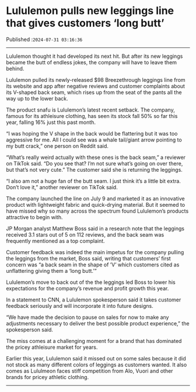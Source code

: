 # Lululemon pulls new leggings line that gives customers ‘long butt’

Published :`2024-07-31 03:16:36`

---

Lululemon thought it had developed its next hit. But after its new leggings became the butt of endless jokes, the company will have to leave them behind.

Lululemon pulled its newly-released $98 Breezethrough leggings line from its website and app after negative reviews and customer complaints about its V-shaped back seam, which rises up from the seat of the pants all the way up to the lower back.

The product snafu is Lululemon’s latest recent setback. The company, famous for its athleisure clothing, has seen its stock fall 50% so far this year, falling 16% just this past month.

“I was hoping the V shape in the back would be flattering but it was too aggressive for me. All I could see was a whale tail/giant arrow pointing to my butt crack,” one person on Reddit said.

“What’s really weird actually with these ones is the back seam,” a reviewer on TikTok said. “Do you see that? I’m not sure what’s going on over there, but that’s not very cute.” The customer said she is returning the leggings.

“I also am not a huge fan of the butt seam. I just think it’s a little bit extra. Don’t love it,” another reviewer on TikTok said.

The company launched the line on July 9 and marketed it as an innovative product with lightweight fabric and quick-drying material. But it seemed to have missed why so many across the spectrum found Lululemon’s products attractive to begin with.

JP Morgan analyst Matthew Boss said in a research note that the leggings received 3.1 stars out of 5 on 112 reviews, and the back seam was frequently mentioned as a top complaint.

Customer feedback was indeed the main impetus for the company pulling the leggings from the market, Boss said, writing that customers’ first concern was “a back seam in the shape of ’V’ which customers cited as unflattering giving them a ‘long butt.’”

Lululemon’s move to back out of the the leggings led Boss to lower his expectations for the company’s revenue and profit growth this year.

In a statement to CNN, a Lululemon spokesperson said it takes customer feedback seriously and will incorporate it into future designs.

“We have made the decision to pause on sales for now to make any adjustments necessary to deliver the best possible product experience,” the spokesperson said.

The miss comes at a challenging moment for a brand that has dominated the pricey athleisure market for years.

Earlier this year, Lululemon said it missed out on some sales because it did not stock as many different colors of leggings as customers wanted. It also comes as Lululmeon faces stiff competition from Alo, Vuori and other brands for pricey athletic clothing.

---

